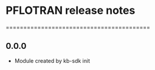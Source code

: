 # PFLOTRAN release notes
=========================================

0.0.0
-----
* Module created by kb-sdk init
